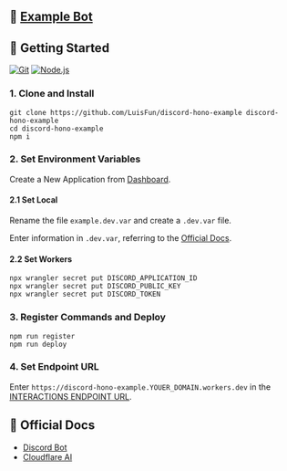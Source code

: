## 🤖 [Example Bot](https://discord.com/api/oauth2/authorize?client_id=1206568650148937738&permissions=2147485696&scope=bot+applications.commands)

## 🚀 Getting Started

[<img alt="Git" src="https://img.shields.io/badge/Git-windows-%23F05032?logo=Git" />](https://gitforwindows.org)
[<img alt="Node.js" src="https://img.shields.io/badge/Node.js-20.x-%23339933?logo=Node.js" />](https://nodejs.org)

### 1. Clone and Install

```shell
git clone https://github.com/LuisFun/discord-hono-example discord-hono-example
cd discord-hono-example
npm i
```

### 2. Set Environment Variables

Create a New Application from [Dashboard](https://discord.com/developers/applications).

#### 2.1 Set Local

Rename the file `example.dev.var` and create a `.dev.var` file.

Enter information in `.dev.var`, referring to the [Official Docs](https://discord.com/developers/docs/tutorials/hosting-on-cloudflare-workers).

#### 2.2 Set Workers

```shell
npx wrangler secret put DISCORD_APPLICATION_ID
npx wrangler secret put DISCORD_PUBLIC_KEY
npx wrangler secret put DISCORD_TOKEN
```

### 3. Register Commands and Deploy

```shell
npm run register
npm run deploy
```

### 4. Set Endpoint URL

Enter `https://discord-hono-example.YOUER_DOMAIN.workers.dev` in the [INTERACTIONS ENDPOINT URL](https://discord.com/developers/applications).

## 📑 Official Docs

- [Discord Bot](https://discord.com/developers/docs/tutorials/hosting-on-cloudflare-workers)
- [Cloudflare AI](https://developers.cloudflare.com/workers-ai)
